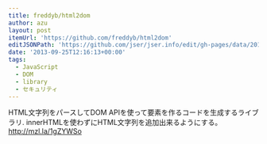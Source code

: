 ```yaml
---
title: freddyb/html2dom
author: azu
layout: post
itemUrl: 'https://github.com/freddyb/html2dom'
editJSONPath: 'https://github.com/jser/jser.info/edit/gh-pages/data/2013/09/index.json'
date: '2013-09-25T12:16:13+00:00'
tags:
  - JavaScript
  - DOM
  - library
  - セキュリティ
---
```

HTML文字列をパースしてDOM APIを使って要素を作るコードを生成するライブラリ.
innerHTMLを使わずにHTML文字列を追加出来るようにする。
http://mzl.la/1gZYWSo
